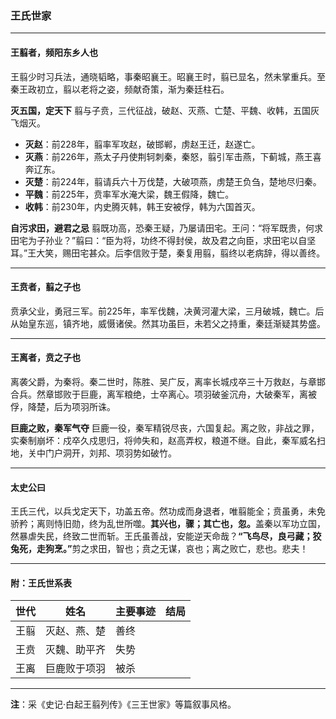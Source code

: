 ### 王氏世家

------

#### **王翦者，频阳东乡人也**

王翦少时习兵法，通晓韬略，事秦昭襄王。昭襄王时，翦已显名，然未掌重兵。至秦王政初立，翦以老将之姿，频献奇策，渐为秦廷柱石。

**灭五国，定天下**
 翦与子贲，三代征战，破赵、灭燕、亡楚、平魏、收韩，五国灰飞烟灭。

- **灭赵**：前228年，翦率军攻赵，破邯郸，虏赵王迁，赵遂亡。
- **灭燕**：前226年，燕太子丹使荆轲刺秦，秦怒，翦引军击燕，下蓟城，燕王喜奔辽东。
- **灭楚**：前224年，翦请兵六十万伐楚，大破项燕，虏楚王负刍，楚地尽归秦。
- **平魏**：前225年，贲率军水淹大梁，魏王假降，魏亡。
- **收韩**：前230年，内史腾灭韩，韩王安被俘，韩为六国首灭。

**自污求田，避君之忌**
 翦既功高，恐秦王疑，乃屡请田宅。王问：“将军既贵，何求田宅为子孙业？”翦曰：“臣为将，功终不得封侯，故及君之向臣，求田宅以自坚耳。”王大笑，赐田宅甚众。后李信败于楚，秦复用翦，翦终以老病辞，得以善终。

------

#### **王贲者，翦之子也**

贲承父业，勇冠三军。前225年，率军伐魏，决黄河灌大梁，三月破城，魏亡。后从始皇东巡，镇齐地，威慑诸侯。然其功虽巨，未若父之持重，秦廷渐疑其势盛。

------

#### **王离者，贲之子也**

离袭父爵，为秦将。秦二世时，陈胜、吴广反，离率长城戍卒三十万救赵，与章邯合兵。然章邯败于巨鹿，离军粮绝，士卒离心。项羽破釜沉舟，大破秦军，离被俘，降楚，后为项羽所诛。

**巨鹿之败，秦军气夺**
 巨鹿一役，秦军精锐尽丧，六国复起。离之败，非战之罪，实秦制崩坏：戍卒久戍思归，将帅失和，赵高弄权，粮道不继。自此，秦军威名扫地，关中门户洞开，刘邦、项羽势如破竹。

------

#### **太史公曰**

王氏三代，以兵戈定天下，功盖五帝。然功成而身退者，唯翦能全；贲虽勇，未免骄矜；离则恃旧勋，终为乱世所噬。
 ​**​其兴也，骤；其亡也，忽。​**​
 盖秦以军功立国，然暴虐失民，终致二世而斩。王氏虽善战，安能逆天命哉？
 ​**​“飞鸟尽，良弓藏；狡兔死，走狗烹。”​**​ 剪之求田，智也；贲之无谋，哀也；离之败亡，悲也。悲夫！

------

#### **附：王氏世系表**

| 世代 | 姓名         | 主要事迹 | 结局 |
| ---- | ------------ | -------- | ---- |
| 王翦 | 灭赵、燕、楚 | 善终     |      |
| 王贲 | 灭魏、助平齐 | 失势     |      |
| 王离 | 巨鹿败于项羽 | 被杀     |      |

------

**注**：采《史记·白起王翦列传》《三王世家》等篇叙事风格。